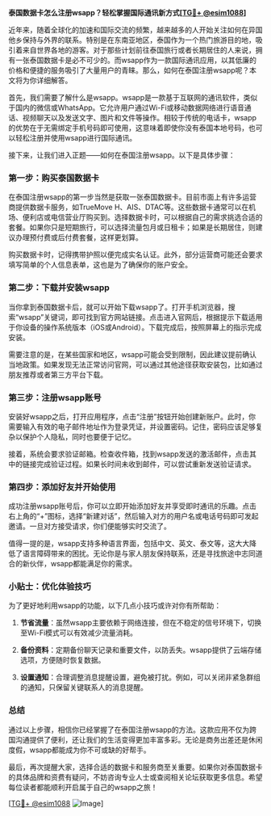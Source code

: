 **泰国数据卡怎么注册wsapp？轻松掌握国际通讯新方式[[TG💪+ @esim1088](https://t.me/s/esim1088)]**

近年来，随着全球化的加速和国际交流的频繁，越来越多的人开始关注如何在异国他乡保持与外界的联系。特别是在东南亚地区，泰国作为一个热门旅游目的地，吸引着来自世界各地的游客。对于那些计划前往泰国旅行或者长期居住的人来说，拥有一张泰国数据卡是必不可少的。而wsapp作为一款国际通讯应用，以其低廉的价格和便捷的服务吸引了大量用户的青睐。那么，如何在泰国注册wsapp呢？本文将为你详细解答。

首先，我们需要了解什么是wsapp。wsapp是一款基于互联网的通讯软件，类似于国内的微信或WhatsApp。它允许用户通过Wi-Fi或移动数据网络进行语音通话、视频聊天以及发送文字、图片和文件等操作。相较于传统的电话卡，wsapp的优势在于无需绑定手机号码即可使用，这意味着即使你没有泰国本地号码，也可以轻松注册并使用wsapp进行国际通讯。

接下来，让我们进入正题——如何在泰国注册wsapp。以下是具体步骤：

### 第一步：购买泰国数据卡

在泰国注册wsapp的第一步当然是获取一张泰国数据卡。目前市面上有许多运营商提供数据卡服务，如TrueMove H、AIS、DTAC等。这些数据卡通常可以在机场、便利店或电信营业厅购买到。选择数据卡时，可以根据自己的需求挑选合适的套餐。如果你只是短期旅行，可以选择流量包月或日租卡；如果是长期居住，则建议办理预付费或后付费套餐，这样更划算。

购买数据卡时，记得携带护照以便完成实名认证。此外，部分运营商可能还会要求填写简单的个人信息表单，这也是为了确保你的账户安全。

### 第二步：下载并安装wsapp

当你拿到泰国数据卡后，就可以开始下载wsapp了。打开手机浏览器，搜索“wsapp”关键词，即可找到官方网站链接。点击进入官网后，根据提示下载适用于你设备的操作系统版本（iOS或Android）。下载完成后，按照屏幕上的指示完成安装。

需要注意的是，在某些国家和地区，wsapp可能会受到限制，因此建议提前确认当地政策。如果发现无法正常访问官网，可以通过其他途径获取安装包，比如通过朋友推荐或者第三方平台下载。

### 第三步：注册wsapp账号

安装好wsapp之后，打开应用程序，点击“注册”按钮开始创建新账户。此时，你需要输入有效的电子邮件地址作为登录凭证，并设置密码。记住，密码应该足够复杂以保护个人隐私，同时也要便于记忆。

接着，系统会要求验证邮箱。检查收件箱，找到wsapp发送的激活邮件，点击其中的链接完成验证过程。如果长时间未收到邮件，可以尝试重新发送验证请求。

### 第四步：添加好友并开始使用

成功注册wsapp账号后，你可以立即开始添加好友并享受即时通讯的乐趣。点击右上角的“+”图标，选择“新建对话”，然后输入对方的用户名或电话号码即可发起邀请。一旦对方接受请求，你们便能够实时交流了。

值得一提的是，wsapp支持多种语言界面，包括中文、英文、泰文等，这大大降低了语言障碍带来的困扰。无论你是与家人朋友保持联系，还是寻找旅途中志同道合的新伙伴，wsapp都能满足你的需求。

### 小贴士：优化体验技巧

为了更好地利用wsapp的功能，以下几点小技巧或许对你有所帮助：

1. **节省流量**：虽然wsapp主要依赖于网络连接，但在不稳定的信号环境下，切换至Wi-Fi模式可以有效减少流量消耗。
   
2. **备份资料**：定期备份聊天记录和重要文件，以防丢失。wsapp提供了云端存储选项，方便随时恢复数据。
   
3. **设置通知**：合理调整消息提醒设置，避免被打扰。例如，可以关闭非紧急群组的通知，只保留关键联系人的消息提醒。

### 总结

通过以上步骤，相信你已经掌握了在泰国注册wsapp的方法。这款应用不仅为跨国沟通提供了便利，还让我们的生活变得更加丰富多彩。无论是商务出差还是休闲度假，wsapp都能成为你不可或缺的好帮手。

最后，再次提醒大家，选择合适的数据卡和服务商至关重要。如果你对泰国数据卡的具体品牌和资费有疑问，不妨咨询专业人士或查阅相关论坛获取更多信息。希望每位读者都能顺利开启属于自己的wsapp之旅！

[[TG💪+ @esim1088](https://t.me/s/esim1088) ![Image](https://i.postimg.cc/4NQfJmqS/Snipaste-2025-05-13-00-14-12.png)]